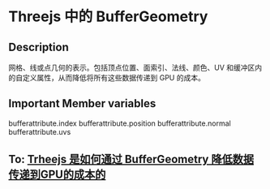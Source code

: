 # Threejs 中的 BufferGeometry

## Description

网格、线或点几何的表示。包括顶点位置、面索引、法线、颜色、UV 和缓冲区内的自定义属性，从而降低将所有这些数据传递到 GPU 的成本。

## Important Member variables

bufferattribute.index
bufferattribute.position
bufferattribute.normal
bufferattribute.uvs

## To: [Trheejs 是如何通过 BufferGeometry 降低数据传递到GPU的成本的]()